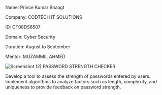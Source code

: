 Name: Prince Kumar Bhaagt


Company: CODTECH IT SOLUTIONS


ID: CT08DS6507


Domain: Cyber Security


Duration: August to September


Mentor: MUZAMMIL AHMED

![Screenshot (2)](https://github.com/user-attachments/assets/94ee8532-80b1-4175-a6ec-e3db5218bafe)
 PASSWORD STRENGTH CHECKER





Develop a tool to assess the strength of passwords entered by users. Implement
algorithms to analyze factors such as length, complexity, and uniqueness to provide
feedback on password strength.
